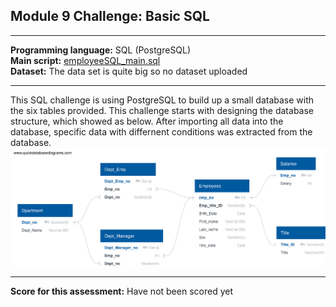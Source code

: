 ## Module 9 Challenge: Basic SQL
---

<b>Programming language:</b> SQL (PostgreSQL) <br />
<b>Main script:</b> [employeeSQL_main.sql](https://github.com/wingylui/SQL-challenge/blob/main/EmployeeSQL/employeeSQL_main.sql) <br />
<b>Dataset:</b> The data set is quite big so no dataset uploaded 

---

This SQL challenge is using PostgreSQL to build up a small database with the six tables provided. This challenge starts with designing the database structure, which showed as below. After importing all data into the database, specific data with differnent conditions was extracted from the database.<br />
![Entity Relationship Diagram](https://github.com/wingylui/SQL-challenge/blob/main/EmployeeSQL/Entity_Relationship_Diagram_for_employeeSQL.svg)

---
<b>Score for this assessment:</b> Have not been scored yet<br />